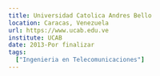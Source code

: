 ```yaml
---
title: Universidad Catolica Andres Bello
location: Caracas, Venezuela
url: https://www.ucab.edu.ve
institute: UCAB
date: 2013-Por finalizar
tags:
  ["Ingenieria en Telecomunicaciones"]
---
```

